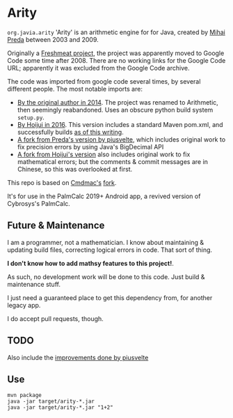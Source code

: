 # Arity

`org.javia.arity` 'Arity' is an arithmetic engine for for Java, created by [Mihai Preda](https://github.com/preda) between 2003 and 2009.

Originally a [Freshmeat project](http://freshmeat.sourceforge.net/projects/arity), the project was apparently moved to Google Code some time after 2008. There are no working links for the Google Code URL; apparently it was excluded from the Google Code archive.

The code was imported from google code several times, by several different people. The most notable imports are:

* [By the original author in 2014](https://github.com/preda/arithmetic). The project was renamed to Arithmetic, then seemingly reabandoned. Uses an obscure python build system `setup.py`.
* [By Hoijui in 2016](https://github.com/hoijui/arity). This version includes a standard Maven pom.xml, and successfully builds [as of this writing](https://github.com/hoijui/arity/tree/00cffe65b821041eecaa4e3fbb176251714afdc7).
* [A fork from Preda's version by piusvelte](https://github.com/piusvelte/arithmetic), which includes original work to fix precision errors by using Java's BigDecimal API
* [A fork from Hoijui's version](https://github.com/Cmdmac/arity) also includes original work to fix mathematical errors; but the comments & commit messages are in Chinese, so this was overlooked at first.

This repo is based on [Cmdmac's](https://github.com/Cmdmac) [fork](https://github.com/Cmdmac/arity).

It's for use in the PalmCalc 2019+ Android app, a revived version of Cybrosys's PalmCalc.

Future & Maintenance
-----

I am a programmer, not a mathematician. I know about maintaining & updating build files, correcting logical errors in code. That sort of thing.

**I don't know how to add mathsy features to this project!**.

As such, no development work will be done to this code.
Just build & maintenance stuff.

I just need a guaranteed place to get this dependency from, for another legacy app.

I do accept pull requests, though.

TODO
----

Also include the [improvements done by piusvelte](https://github.com/piusvelte/arithmetic/commit/5fb74edd2ca32401a93dcbae215a155c1693bd27)

## Use

	mvn package
	java -jar target/arity-*.jar
	java -jar target/arity-*.jar "1+2"
